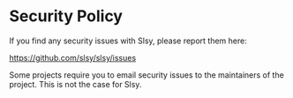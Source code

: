 # Security Policy

If you find any security issues with Slsy, please report them here:

https://github.com/slsy/slsy/issues

Some projects require you to email security issues to the maintainers of the
project. This is not the case for Slsy.
